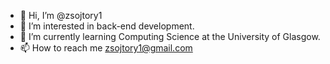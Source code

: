 - 👋 Hi, I’m @zsojtory1
- 👀 I’m interested in back-end development.
- 🌱 I’m currently learning Computing Science at the University of Glasgow.
- 📫 How to reach me zsojtory1@gmail.com

<!---
zsojtory1/zsojtory1 is a ✨ special ✨ repository because its `README.md` (this file) appears on your GitHub profile.
You can click the Preview link to take a look at your changes.
--->
